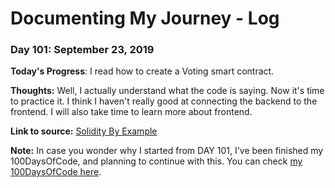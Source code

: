 # Documenting My Journey - Log

### Day 101: September 23, 2019

**Today's Progress**: I read how to create a Voting smart contract.

**Thoughts:** Well, I actually understand what the code is saying. Now it's time to practice it. I think I haven't really good at connecting the backend to the frontend. I will also take time to learn more about frontend.

**Link to source:** [Solidity By Example](https://solidity.readthedocs.io/en/v0.5.11/solidity-by-example.html#voting)

**Note:** In case you wonder why I started from DAY 101, I've been finished my 100DaysOfCode, and planning to continue with this. You can check [my 100DaysOfCode here](https://www.instagram.com/yusak_man/).
